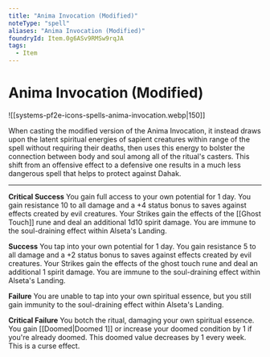 ```yaml
---
title: "Anima Invocation (Modified)"
noteType: "spell"
aliases: "Anima Invocation (Modified)"
foundryId: Item.0g6ASv9RMSw9rqJA
tags:
  - Item
---
```


# Anima Invocation (Modified)
![[systems-pf2e-icons-spells-anima-invocation.webp|150]]

When casting the modified version of the Anima Invocation, it instead draws upon the latent spiritual energies of sapient creatures within range of the spell without requiring their deaths, then uses this energy to bolster the connection between body and soul among all of the ritual's casters. This shift from an offensive effect to a defensive one results in a much less dangerous spell that helps to protect against Dahak.

* * *

**Critical Success** You gain full access to your own potential for 1 day. You gain resistance 10 to all damage and a +4 status bonus to saves against effects created by evil creatures. Your Strikes gain the effects of the [[Ghost Touch]] rune and deal an additional 1d10 spirit damage. You are immune to the soul-draining effect within Alseta's Landing.

**Success** You tap into your own potential for 1 day. You gain resistance 5 to all damage and a +2 status bonus to saves against effects created by evil creatures. Your Strikes gain the effects of the ghost touch rune and deal an additional 1 spirit damage. You are immune to the soul-draining effect within Alseta's Landing.

**Failure** You are unable to tap into your own spiritual essence, but you still gain immunity to the soul-draining effect within Alseta's Landing.

**Critical Failure** You botch the ritual, damaging your own spiritual essence. You gain [[Doomed|Doomed 1]] or increase your doomed condition by 1 if you're already doomed. This doomed value decreases by 1 every week. This is a curse effect.
